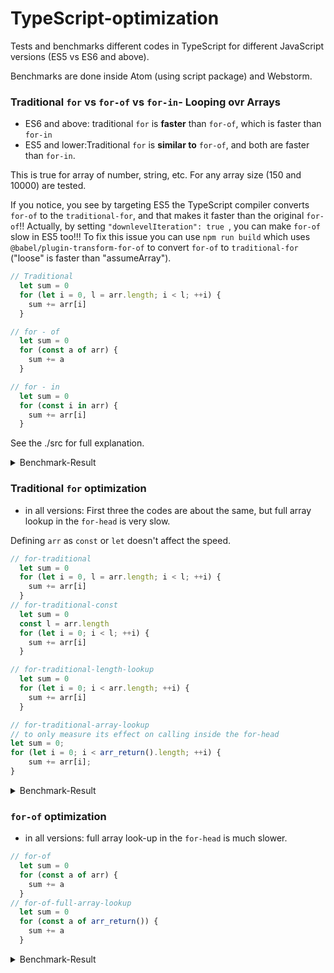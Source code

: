 # TypeScript-optimization
Tests and benchmarks different codes in TypeScript for different JavaScript versions (ES5 vs ES6 and above).

Benchmarks are done inside Atom (using script package) and Webstorm.

### Traditional `for` vs `for-of` vs `for-in`- Looping ovr Arrays

- ES6 and above: traditional `for` is **faster** than `for-of`, which is faster than `for-in`
- ES5 and lower:Traditional `for` is **similar to** `for-of`, and both are faster than `for-in`.

This is true for array of number, string, etc. For any array size (150 and 10000) are tested.

If you notice, you see by targeting ES5 the TypeScript compiler converts `for-of` to the `traditional-for`, and that makes it faster than the original `for-of`!! Actually, by setting `"downlevelIteration": true
`, you can make `for-of` slow in ES5 too!!!  To fix this issue you can use `npm run build` which uses `@babel/plugin-transform-for-of` to convert `for-of` to `traditional-for` ("loose" is faster than "assumeArray").

```typescript
// Traditional
  let sum = 0
  for (let i = 0, l = arr.length; i < l; ++i) {
    sum += arr[i]
  }

// for - of
  let sum = 0
  for (const a of arr) {
    sum += a
  }

// for - in
  let sum = 0
  for (const i in arr) {
    sum += arr[i]
  }
```
See the ./src for full explanation.

<details>
<summary>Benchmark-Result</summary>

    ES2020:

    for-traditional x 83,660 ops/sec Â±0.17% (94 runs sampled)
    for-of x 31,854 ops/sec Â±0.56% (94 runs sampled)
    for-in x 1,991 ops/sec Â±0.72% (84 runs sampled)
    Fastest is for-traditional
    
    for-traditional-str x 61,637 ops/sec Â±0.52% (95 runs sampled)
    for-of-str x 46,691 ops/sec Â±0.29% (90 runs sampled)
    for-in-str x 2,469 ops/sec Â±1.43% (87 runs sampled)
    Fastest is for-traditional-str

    ES 6:

    for-traditional x 83,720 ops/sec Â±0.16% (97 runs sampled)
    for-of x 31,742 ops/sec Â±0.67% (94 runs sampled)
    for-in x 2,402 ops/sec Â±0.33% (95 runs sampled)
    Fastest is for-traditional
    
    for-traditional-str x 62,452 ops/sec Â±0.27% (96 runs sampled)
    for-of-str x 46,222 ops/sec Â±0.49% (96 runs sampled)
    for-in-str x 2,573 ops/sec Â±0.70% (89 runs sampled)
    Fastest is for-traditional-str

    ES5:

    for-traditional x 83,484 ops/sec Â±0.29% (93 runs sampled)
    for-of x 83,442 ops/sec Â±0.32% (94 runs sampled)
    for-in x 2,247 ops/sec Â±3.24% (90 runs sampled)
    Fastest is for-traditional
    
    for-traditional-str x 57,166 ops/sec Â±1.70% (85 runs sampled)
    for-of-str x 57,567 ops/sec Â±0.82% (90 runs sampled)
    for-in-str x 2,522 ops/sec Â±0.90% (88 runs sampled)
    Fastest is for-of-str
        
    
    array of size 150 
    
    ES2020
    
    for-traditional x 6,641,843 ops/sec ±0.38% (92 runs sampled)
    for-of x 4,053,310 ops/sec ±0.40% (95 runs sampled)
    for-in x 194,003 ops/sec ±0.56% (88 runs sampled)
    Fastest is for-traditional
    for-traditional-str x 6,198,811 ops/sec ±0.20% (95 runs sampled)
    for-of-str x 2,890,933 ops/sec ±0.24% (96 runs sampled)
    for-in-str x 192,768 ops/sec ±0.24% (94 runs sampled)
    Fastest is for-traditional-str

</details>

### Traditional `for` optimization

- in all versions: First three the codes are about the same, but full array lookup in the `for-head` is very slow.

Defining `arr` as `const` or `let` doesn't affect the speed.

```typescript
// for-traditional
  let sum = 0
  for (let i = 0, l = arr.length; i < l; ++i) {
    sum += arr[i]
  }
// for-traditional-const
  let sum = 0
  const l = arr.length
  for (let i = 0; i < l; ++i) {
    sum += arr[i]
  }

// for-traditional-length-lookup
  let sum = 0
  for (let i = 0; i < arr.length; ++i) {
    sum += arr[i]
  }

// for-traditional-array-lookup
// to only measure its effect on calling inside the for-head
let sum = 0;
for (let i = 0; i < arr_return().length; ++i) {
    sum += arr[i];
}
```

<details>
<summary>Benchmark-Result</summary>

    const arr

    ES2020:

    for-traditional x 111,107 ops/sec Â±0.38% (97 runs sampled)
    for-traditional-const x 111,392 ops/sec Â±0.19% (98 runs sampled)
    for-traditional-lookup x 111,242 ops/sec Â±0.22% (95 runs sampled)
    for-traditional-full-lookup x 1.77 ops/sec ±1.09% (9 runs sampled)
    Fastest is for-traditional,for-traditional-const,for-traditional-length-lookup

    ES 6:

    for-traditional x 111,197 ops/sec Â±0.18% (95 runs sampled)
    for-traditional-const x 111,209 ops/sec Â±0.18% (96 runs sampled)
    for-traditional-lookup x 111,111 ops/sec Â±0.13% (96 runs sampled)
    for-traditional-full-lookup x 1.78 ops/sec ±0.77% (9 runs sampled)
    Fastest is for-traditional,for-traditional-const,for-traditional-length-lookup

    ES5:

    for-traditional x 109,984 ops/sec ±0.67% (95 runs sampled)
    for-traditional-const x 110,267 ops/sec ±0.80% (91 runs sampled)
    for-traditional-length-lookup x 109,373 ops/sec ±0.74% (94 runs sampled)
    for-traditional-full-lookup x 1.68 ops/sec ±3.05% (9 runs sampled)
    Fastest is for-traditional

    let arr:

     ES2020:

    for-traditional x 111,310 ops/sec Â±0.23% (93 runs sampled)
    for-traditional-const x 111,201 ops/sec Â±0.36% (96 runs sampled)
    for-traditional-lookup x 111,430 ops/sec Â±0.20% (99 runs sampled)
    Fastest is for-traditional-length-lookup,for-traditional,for-traditional-const

    ES5:

    for-traditional x 110,594 ops/sec ±0.53% (94 runs sampled)
    for-traditional-const x 111,455 ops/sec ±0.14% (97 runs sampled)
    for-traditional-lookup x 111,463 ops/sec ±0.15% (96 runs sampled)
    Fastest is for-traditional-const,for-traditional-length-lookup

</details>


### `for-of` optimization

- in all versions: full array look-up in the `for-head` is much slower.

```typescript
// for-of
  let sum = 0
  for (const a of arr) {
    sum += a
  }
// for-of-full-array-lookup
  let sum = 0
  for (const a of arr_return()) {
    sum += a
  }
```

<details>
<summary>Benchmark-Result</summary>

    ES2020:

    for-of x 83,144 ops/sec ±0.52% (93 runs sampled)
    for-of-full-lookup x 13,930 ops/sec ±0.62% (95 runs sampled)
    Fastest is for-of

    ES 6:

    for-of x 83,036 ops/sec ±0.43% (95 runs sampled)
    for-of-full-lookup x 13,779 ops/sec ±0.90% (96 runs sampled)
    Fastest is for-of

    ES5:

    for-of x 110,799 ops/sec ±0.15% (96 runs sampled)
    for-of-full-lookup x 15,122 ops/sec ±0.74% (95 runs sampled)
    Fastest is for-of

</details>
